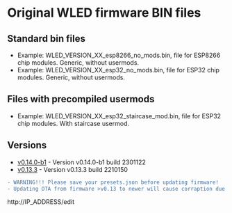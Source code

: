 # Original WLED firmware BIN files

## Standard bin files

- Example: WLED_VERSION_XX_esp8266_no_mods.bin, file for ESP8266 chip modules. Generic, without usermods.
- Example: WLED_VERSION_XX_esp32_no_mods.bin, file for ESP32 chip modules. Generic, without usermods.

## Files with precompiled usermods

- Example: WLED_VERSION_XX_esp32_staircase_mod.bin, file for ESP32 chip modules. With staircase usermod.

## Versions

- [v0.14.0-b1](https://github.com/srg74/WLED-wemos-shield/tree/master/resources/Firmware/@Aircoookie/v0.14.0-b1) - Version v0.14.0-b1 build 2301122
- [v0.13.3](https://github.com/srg74/WLED-wemos-shield/tree/master/resources/Firmware/@Aircoookie/v0.13.3) - Version v0.13.3 build 2210150

```diff
- WARNING!!! Please save your presets.json before updating firmware!
- Updating OTA from firmware >v0.13 to newer will cause corraption due to difference in firmware structure. Please erase flash memory before uploading new firmware.

```
http://IP_ADDRESS/edit

```
